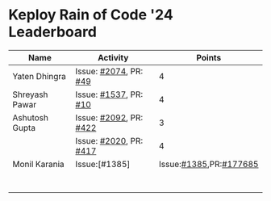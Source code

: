 # Keploy Rain of Code '24 Leaderboard

| Name            | Activity                                                                                                          | Points |
| --------------- | ----------------------------------------------------------------------------------------------------------------- | ------ |
| Yaten Dhingra                | Issue: [#2074](https://github.com/keploy/keploy/issues/2074), PR: [#49](https://github.com/keploy/website/pull/49) |    4    |
| Shreyash Pawar  | Issue: [#1537](https://github.com/keploy/keploy/issues/1537), PR: [#10](https://github.com/keploy/writers-program/pull/10) | 4 |
| Ashutosh Gupta                | Issue: [#2092](https://github.com/keploy/keploy/issues/2092), PR: [#422](https://github.com/keploy/docs/pull/422) |    3    |
|               | Issue: [#2020](https://github.com/keploy/keploy/issues/2020), PR: [#417](https://github.com/keploy/docs/pull/417) |    4    |
| Monil Karania | Issue:[#1385]|Issue:[#1385](https://github.com/keploy/keploy/issues/1385),PR:[#177685](https://github.com/Homebrew/homebrew-core/pull/177685)|4|                                                                                                                |        |
|                 |                                                                                                                   |        |
|                 |                                                                                                                   |        |
|                 |                                                                                                                   |        |
|                 |                                                                                                                   |        |
|                 |                                                                                                                   |        |
|                 |                                                                                                                   |        |
|                 |                                                                                                                   |        |
